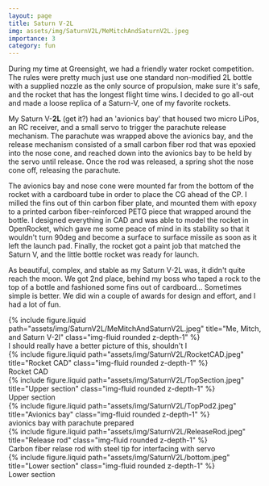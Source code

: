 ```yaml
---
layout: page
title: Saturn V-2L
img: assets/img/SaturnV2L/MeMitchAndSaturnV2L.jpeg
importance: 3
category: fun
---
```


During my time at Greensight, we had a friendly water rocket competition. The rules were pretty much just use one standard non-modified 2L bottle with a supplied nozzle as the only source of propulsion, make sure it's safe, and the rocket that has the longest flight time wins. I decided to go all-out and made a loose replica of a Saturn-V, one of my favorite rockets. 

My Saturn V-**2L** (get it?) had an 'avionics bay' that housed two micro LiPos, an RC receiver, and a small servo to trigger the parachute release mechanism. The parachute was wrapped above the avionics bay, and the release mechanism consisted of a small carbon fiber rod that was epoxied into the nose cone, and reached down into the avionics bay to be held by the servo until release. Once the rod was released, a spring shot the nose cone off, releasing the parachute.

The avionics bay and nose cone were mounted far from the bottom of the rocket with a cardboard tube in order to place the CG ahead of the CP.  I milled the fins out of thin carbon fiber plate, and mounted them with epoxy to a printed carbon fiber-reinforced PETG piece that wrapped around the bottle. I designed everything in CAD and was able to model the rocket in OpenRocket, which gave me some peace of mind in its stability so that it wouldn't turn 90deg and become a surface to surface missile as soon as it left the launch pad. Finally, the rocket got a paint job that matched the Saturn V, and the little bottle rocket was ready for launch.

As beautiful, complex, and stable as my Saturn V-2L was, it didn't quite reach the moon. We got 2nd place, behind my boss who taped a rock to the top of a bottle and fashioned some fins out of cardboard... Sometimes simple is better. We did win a couple of awards for design and effort, and I had a lot of fun.

<div class="row">
    <div class="col-sm mt-3 mt-md-0">
         {% include figure.liquid path="assets/img/SaturnV2L/MeMitchAndSaturnV2L.jpeg" title="Me, Mitch, and Saturn V-2l" class="img-fluid rounded z-depth-1" %}
         <div class="caption">
            I should really have a better picture of this, shouldn't I
        </div>
    </div>
    <div class="col-sm mt-3 mt-md-0">
         {% include figure.liquid path="assets/img/SaturnV2L/RocketCAD.jpeg" title="Rocket CAD" class="img-fluid rounded z-depth-1" %}
         <div class="caption">
            Rocket CAD
        </div>
    </div>
</div>

<div class="row">
    <div class="col-sm mt-3 mt-md-0">
         {% include figure.liquid path="assets/img/SaturnV2L/TopSection.jpeg" title="Upper section" class="img-fluid rounded z-depth-1" %}
         <div class="caption">
            Upper section
        </div>
    </div>
    <div class="col-sm mt-3 mt-md-0">
         {% include figure.liquid path="assets/img/SaturnV2L/TopPod2.jpeg" title="Avionics bay" class="img-fluid rounded z-depth-1" %}
         <div class="caption">
            avionics bay with parachute prepared
        </div>
    </div>
   
</div>

<div class="row">
 <div class="col-sm mt-3 mt-md-0">
         {% include figure.liquid path="assets/img/SaturnV2L/ReleaseRod.jpeg" title="Release rod" class="img-fluid rounded z-depth-1" %}
         <div class="caption">
            Carbon fiber relase rod with steel tip for interfacing with servo
        </div>
    </div>
    <div class="col-sm mt-3 mt-md-0">
         {% include figure.liquid path="assets/img/SaturnV2L/bottom.jpeg" title="Lower section" class="img-fluid rounded z-depth-1" %}
         <div class="caption">
            Lower section
        </div>
    </div>
</div>
